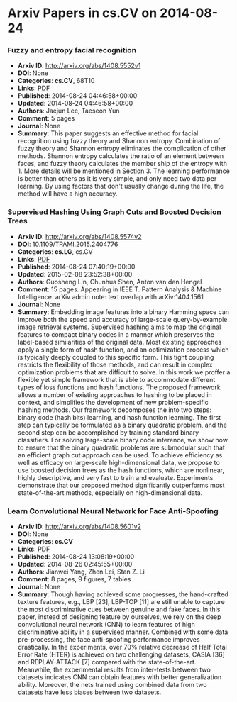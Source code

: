# Arxiv Papers in cs.CV on 2014-08-24
### Fuzzy and entropy facial recognition
- **Arxiv ID**: http://arxiv.org/abs/1408.5552v1
- **DOI**: None
- **Categories**: **cs.CV**, 68T10
- **Links**: [PDF](http://arxiv.org/pdf/1408.5552v1)
- **Published**: 2014-08-24 04:46:58+00:00
- **Updated**: 2014-08-24 04:46:58+00:00
- **Authors**: Jaejun Lee, Taeseon Yun
- **Comment**: 5 pages
- **Journal**: None
- **Summary**: This paper suggests an effective method for facial recognition using fuzzy theory and Shannon entropy. Combination of fuzzy theory and Shannon entropy eliminates the complication of other methods. Shannon entropy calculates the ratio of an element between faces, and fuzzy theory calculates the member ship of the entropy with 1. More details will be mentioned in Section 3. The learning performance is better than others as it is very simple, and only need two data per learning. By using factors that don't usually change during the life, the method will have a high accuracy.



### Supervised Hashing Using Graph Cuts and Boosted Decision Trees
- **Arxiv ID**: http://arxiv.org/abs/1408.5574v2
- **DOI**: 10.1109/TPAMI.2015.2404776
- **Categories**: **cs.LG**, cs.CV
- **Links**: [PDF](http://arxiv.org/pdf/1408.5574v2)
- **Published**: 2014-08-24 07:40:19+00:00
- **Updated**: 2015-02-08 23:52:38+00:00
- **Authors**: Guosheng Lin, Chunhua Shen, Anton van den Hengel
- **Comment**: 15 pages. Appearing in IEEE T. Pattern Analysis & Machine
  Intelligence. arXiv admin note: text overlap with arXiv:1404.1561
- **Journal**: None
- **Summary**: Embedding image features into a binary Hamming space can improve both the speed and accuracy of large-scale query-by-example image retrieval systems. Supervised hashing aims to map the original features to compact binary codes in a manner which preserves the label-based similarities of the original data. Most existing approaches apply a single form of hash function, and an optimization process which is typically deeply coupled to this specific form. This tight coupling restricts the flexibility of those methods, and can result in complex optimization problems that are difficult to solve. In this work we proffer a flexible yet simple framework that is able to accommodate different types of loss functions and hash functions. The proposed framework allows a number of existing approaches to hashing to be placed in context, and simplifies the development of new problem-specific hashing methods. Our framework decomposes the into two steps: binary code (hash bits) learning, and hash function learning. The first step can typically be formulated as a binary quadratic problem, and the second step can be accomplished by training standard binary classifiers. For solving large-scale binary code inference, we show how to ensure that the binary quadratic problems are submodular such that an efficient graph cut approach can be used. To achieve efficiency as well as efficacy on large-scale high-dimensional data, we propose to use boosted decision trees as the hash functions, which are nonlinear, highly descriptive, and very fast to train and evaluate. Experiments demonstrate that our proposed method significantly outperforms most state-of-the-art methods, especially on high-dimensional data.



### Learn Convolutional Neural Network for Face Anti-Spoofing
- **Arxiv ID**: http://arxiv.org/abs/1408.5601v2
- **DOI**: None
- **Categories**: **cs.CV**
- **Links**: [PDF](http://arxiv.org/pdf/1408.5601v2)
- **Published**: 2014-08-24 13:08:19+00:00
- **Updated**: 2014-08-26 02:45:55+00:00
- **Authors**: Jianwei Yang, Zhen Lei, Stan Z. Li
- **Comment**: 8 pages, 9 figures, 7 tables
- **Journal**: None
- **Summary**: Though having achieved some progresses, the hand-crafted texture features, e.g., LBP [23], LBP-TOP [11] are still unable to capture the most discriminative cues between genuine and fake faces. In this paper, instead of designing feature by ourselves, we rely on the deep convolutional neural network (CNN) to learn features of high discriminative ability in a supervised manner. Combined with some data pre-processing, the face anti-spoofing performance improves drastically. In the experiments, over 70% relative decrease of Half Total Error Rate (HTER) is achieved on two challenging datasets, CASIA [36] and REPLAY-ATTACK [7] compared with the state-of-the-art. Meanwhile, the experimental results from inter-tests between two datasets indicates CNN can obtain features with better generalization ability. Moreover, the nets trained using combined data from two datasets have less biases between two datasets.



